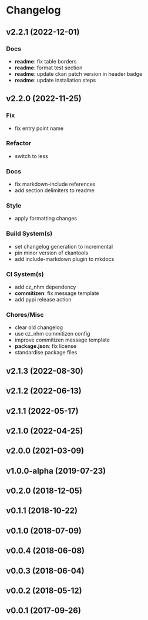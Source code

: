 # Changelog

## v2.2.1 (2022-12-01)

### Docs

- **readme**: fix table borders
- **readme**: format test section
- **readme**: update ckan patch version in header badge
- **readme**: update installation steps

## v2.2.0 (2022-11-25)

### Fix

- fix entry point name

### Refactor

- switch to less

### Docs

- fix markdown-include references
- add section delimiters to readme

### Style

- apply formatting changes

### Build System(s)

- set changelog generation to incremental
- pin minor version of ckantools
- add include-markdown plugin to mkdocs

### CI System(s)

- add cz_nhm dependency
- **commitizen**: fix message template
- add pypi release action

### Chores/Misc

- clear old changelog
- use cz_nhm commitizen config
- improve commitizen message template
- **package.json**: fix license
- standardise package files

## v2.1.3 (2022-08-30)

## v2.1.2 (2022-06-13)

## v2.1.1 (2022-05-17)

## v2.1.0 (2022-04-25)

## v2.0.0 (2021-03-09)

## v1.0.0-alpha (2019-07-23)

## v0.2.0 (2018-12-05)

## v0.1.1 (2018-10-22)

## v0.1.0 (2018-07-09)

## v0.0.4 (2018-06-08)

## v0.0.3 (2018-06-04)

## v0.0.2 (2018-05-12)

## v0.0.1 (2017-09-26)
